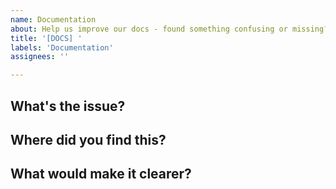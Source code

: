 ```yaml
---
name: Documentation
about: Help us improve our docs - found something confusing or missing?
title: '[DOCS] '
labels: 'Documentation'
assignees: ''

---
```


## What's the issue?
<!-- What's confusing, missing, or incorrect? -->

## Where did you find this?
<!-- Link to the page or section -->

## What would make it clearer?
<!-- Your suggestions for improvement -->